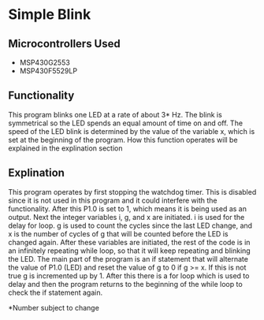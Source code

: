 # Simple Blink
## Microcontrollers Used
* MSP430G2553
* MSP430F5529LP

## Functionality

This program blinks one LED at a rate of about 3* Hz. The blink is symmetrical so the LED spends an equal amount of time on and off. The speed of the LED blink is determined by the value of the variable x, which is set at the beginning of the program. How this function operates will be explained in the explination section

## Explination

This program operates by first stopping the watchdog timer. This is disabled since it is not used in this program and it could interfere with the functionality. After this P1.0 is set to 1, which means it is being used as an output. Next the integer variables i, g, and x are initiated. i is used for the delay for loop. g is used to count the cycles since the last LED change, and x is the number of cycles of g that will be counted before the LED is changed again. After these variables are initiated, the rest of the code is in an infinitely repeating while loop, so that it will keep repeating and blinking the LED. The main part of the program is an if statement that will alternate the value of P1.0 (LED) and reset the value of g to 0 if g >= x. If this is not true g is incremented up by 1. After this there is a for loop which is used to delay and then the program returns to the beginning of the while loop to check the if statement again.





*Number subject to change
